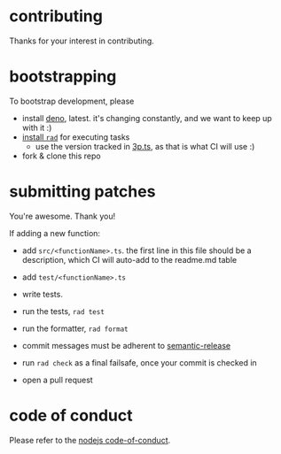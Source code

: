 # contributing

Thanks for your interest in contributing.

# bootstrapping

To bootstrap development, please

- install [deno](https://deno.land/), latest. it's changing constantly, and we
  want to keep up with it :)
- [install `rad`](https://github.com/cdaringe/rad#install) for executing tasks
  - use the version tracked in [3p.ts](./../.rad/3p.ts), as that is what CI will
    use :)
- fork & clone this repo

# submitting patches

You're awesome. Thank you!

If adding a new function:

- add `src/<functionName>.ts`. the first line in this file should be a
  description, which CI will auto-add to the readme.md table
- add `test/<functionName>.ts`

- write tests.
- run the tests, `rad test`
- run the formatter, `rad format`
- commit messages must be adherent to
  [semantic-release](https://github.com/semantic-release/semantic-release#commit-message-format)
- run `rad check` as a final failsafe, once your commit is checked in
- open a pull request

# code of conduct

Please refer to the
[nodejs code-of-conduct](https://github.com/nodejs/node/blob/main/CODE_OF_CONDUCT.md).
